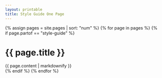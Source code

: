 ```yaml
---
layout: printable
title: Style Guide One Page
---
```


{% assign pages = site.pages | sort: "num"  %}
{% for page in pages %}
  {% if page.partof == "style-guide" %}
  <div>
    <h1>{{ page.title }}</h1>
    {{ page.content | markdownify }}
  </div>
  {% endif %}
{% endfor %}
